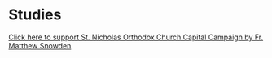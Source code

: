 # Studies

[Click here to support St. Nicholas Orthodox Church Capital Campaign by Fr. Matthew Snowden](https://fundly.com/st-nicholas-orthodox-church-capital-campaign?ft_src=homepage_campaign_card)
